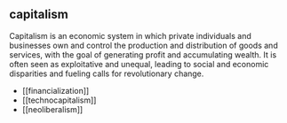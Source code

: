 ## capitalism
Capitalism is an economic system in which private individuals and businesses own and control the production and distribution of goods and services, with the goal of generating profit and accumulating wealth. It is often seen as exploitative and unequal, leading to social and economic disparities and fueling calls for revolutionary change.


- [[financialization]]
- [[technocapitalism]]
- [[neoliberalism]]